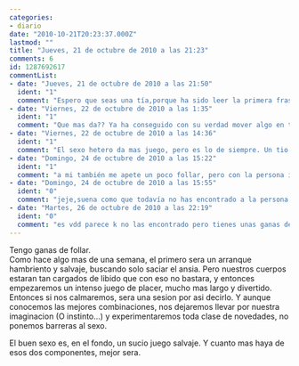 ```yaml
---
categories:
- diario
date: "2010-10-21T20:23:37.000Z"
lastmod: ""
title: "Jueves, 21 de octubre de 2010 a las 21:23"
comments: 6
id: 1287692617
commentList:
- date: "Jueves, 21 de octubre de 2010 a las 21:50"
  ident: "1"
  comment: "Espero que seas una tía,porque ha sido leer la primera frase y ponerme cachondo."
- date: "Viernes, 22 de octubre de 2010 a las 1:35"
  ident: "1"
  comment: "Que mas da?? Ya ha conseguido con su verdad mover algo en ti... \"El buen sexo es, en el fondo, un sucio juego salvaje.\""
- date: "Viernes, 22 de octubre de 2010 a las 14:36"
  ident: "1"
  comment: "El sexo hetero da mas juego, pero es lo de siempre. Un tio que se tira a una flaca, fantasea alguna vez con una gorda y viceversa.\nUn hombre que siempre lo hace con mujeres, alguna vez fantasea con sexo homosexual."
- date: "Domingo, 24 de octubre de 2010 a las 15:22"
  ident: "1"
  comment: "a mi también me apete un poco follar, pero con la persona indicada."
- date: "Domingo, 24 de octubre de 2010 a las 15:55"
  ident: "0"
  comment: "jeje,suena como que todavía no has encontrado a la persona en cuestión."
- date: "Martes, 26 de octubre de 2010 a las 22:19"
  ident: "0"
  comment: "es vdd parece k no las encontrado pero tienes unas ganas de encontrar a la persona esa"
---
```


Tengo ganas de follar.  
Como hace algo mas de una semana, el primero sera un arranque hambriento y salvaje, buscando solo saciar el ansia. Pero nuestros cuerpos estaran tan cargados de libido que con eso no bastara, y entonces empezaremos un intenso juego de placer, mucho mas largo y divertido. Entonces si nos calmaremos, sera una sesion por asi decirlo. Y aunque conocemos las mejores combinaciones, nos dejaremos llevar por nuestra imaginacion (O instinto...) y experimentaremos toda clase de novedades, no ponemos barreras al sexo.  
  
El buen sexo es, en el fondo, un sucio juego salvaje. Y cuanto mas haya de esos dos componentes, mejor sera.
